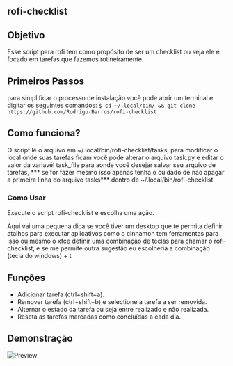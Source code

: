 ## rofi-checklist

## Objetivo

Esse script para rofi tem como propósito de ser um checklist ou seja ele é focado em tarefas que fazemos rotineiramente.

## Primeiros Passos

para simplificar o processo de instalação você pode abrir um terminal e digitar os seguintes comandos:
```$ cd ~/.local/bin/ && git clone https://github.com/Rodrigo-Barros/rofi-checklist ```

## Como funciona?

O script lê o arquivo em ~/.local/bin/rofi-checklist/tasks, para modificar o local onde suas tarefas ficam você pode 
alterar o arquivo task.py e editar o valor da variavél task_file para aonde você desejar salvar seu arquivo de 
tarefas, *** se for fazer mesmo isso apenas tenha o cuidado de não apagar a primeira linha do arquivo tasks*** dentro
de ~/.local/bin/rofi-checklist

### Como Usar

Execute o script rofi-checklist e escolha uma ação.

Aqui vai uma pequena dica se você tiver um desktop que te permita definir atalhos para executar aplicativos como o 
cinnamon tem ferramentas para isso ou mesmo o xfce definir uma combinação de teclas para chamar o rofi-checklist, e 
se me permite outra sugestão eu escolheria a combinação (tecla do windows) + t

## Funções

- Adicionar tarefa (ctrl+shift+a).
- Remover tarefa (ctrl+shift+b) e selectione a tarefa a ser removida.
- Alternar o estado da tarefa ou seja entre realizado e não realizada.
- Reseta as tarefas marcadas como concluídas a cada dia.

## Demonstração
![Preview](img/preview.gif)

